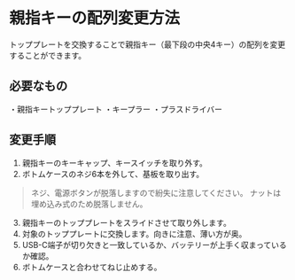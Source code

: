 # 親指キーの配列変更方法
トッププレートを交換することで親指キー（最下段の中央4キー）の配列を変更することができます。

## 必要なもの
・親指キートッププレート
・キープラー
・プラスドライバー

## 変更手順
1. 親指キーのキーキャップ、キースイッチを取り外す。
2. ボトムケースのネジ6本を外して、基板を取り出す。
> ネジ、電源ボタンが脱落しますので紛失に注意してください。
> ナットは埋め込み式のため脱落しません。
3. 親指キーのトッププレートをスライドさせて取り外します。
4. 対象のトッププレートに交換します。向きに注意、薄い方が奥。
5. USB-C端子が切り欠きと一致しているか、バッテリーが上手く収まっているか確認。
6. ボトムケースと合わせてねじ止めする。
